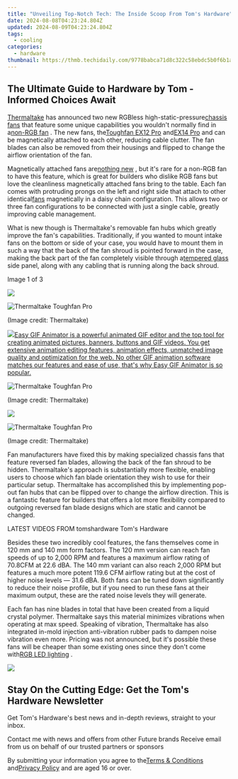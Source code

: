 ```yaml
---
title: "Unveiling Top-Notch Tech: The Inside Scoop From Tom's Hardware"
date: 2024-08-08T04:23:24.804Z
updated: 2024-08-09T04:23:24.804Z
tags:
  - cooling
categories:
  - hardware
thumbnail: https://thmb.techidaily.com/9778babca71d8c322c58ebdc5b0f6b1ae6df8f808a7e29b4ee7032e1868f5ab0.jpg
---
```


## The Ultimate Guide to Hardware by Tom - Informed Choices Await

[Thermaltake](https://www.tomshardware.com/tag/thermaltake) has announced two new RGBless high-static-pressure[chassis fans](https://www.tomshardware.com/how-to/set-up-pc-case-fans-for-airflow-and-performance) that feature some unique capabilities you wouldn't normally find in a[non-RGB fan](https://www.tomshardware.com/pc-components/cooling/case-fans) . The new fans, the[Toughfan EX12 Pro](https://www.thermaltake.com/toughfan-ex12-pro-high-static-pressure-pc-cooling-fan-swappable-edition-3-fan-pack.html) and[EX14 Pro](https://www.thermaltake.com/toughfan-ex14-pro-high-static-pressure-pc-cooling-fan-swappable-edition-3-fan-pack.html) and can be magnetically attached to each other, reducing cable clutter. The fan blades can also be removed from their housings and flipped to change the airflow orientation of the fan.

 Magnetically attached fans are[nothing new](https://www.tomshardware.com/news/corsair-ml-pro-rgb-fans-magnetic-levitation,35950.html) , but it's rare for a non-RGB fan to have this feature, which is great for builders who dislike RGB fans but love the cleanliness magnetically attached fans bring to the table. Each fan comes with protruding prongs on the left and right side that attach to other identical[fans](https://www.tomshardware.com/pc-components/cooling/case-fans) magnetically in a daisy chain configuration. This allows two or three fan configurations to be connected with just a single cable, greatly improving cable management.

 What is new though is Thermaltake's removable fan hubs which greatly improve the fan's capabilities. Traditionally, if you wanted to mount intake fans on the bottom or side of your case, you would have to mount them in such a way that the back of the fan shroud is pointed forward in the case, making the back part of the fan completely visible through a[tempered glass](https://www.tomshardware.com/reviews/phanteks-enthoo-evolv-atx-tempered-glass-mid-tower-case,4560.html) side panel, along with any cabling that is running along the back shroud.

 Image 1 of 3

<!-- affiliate ads begin -->
<a href="https://secure.2checkout.com/order/checkout.php?PRODS=4620778&QTY=1&AFFILIATE=108875&CART=1"><img src="https://secure.avangate.com/images/merchant/07dd4d5a72f5740ef0f035f201951476/300__250banner.jpg" border="0"></a>
<!-- affiliate ads end -->
![Thermaltake Toughfan Pro](https://vanilla.futurecdn.net/cyclingnews/media/img/missing-image.svg)

 (Image credit: Thermaltake)

<!-- affiliate ads begin -->
<a href="https://secure.2checkout.com/order/checkout.php?PRODS=174416&QTY=1&AFFILIATE=108875&CART=1"><img src="https://www.easygifanimator.net/images/gif-animator.png" border="0">Easy GIF Animator is a powerful animated GIF editor and the top tool for creating animated pictures, banners, buttons and GIF videos. You get extensive animation editing features, animation effects, unmatched image quality and optimization for the web. No other GIF animation software matches our features and ease of use, that's why Easy GIF Animator is so popular.</a>
<!-- affiliate ads end -->
![Thermaltake Toughfan Pro](https://vanilla.futurecdn.net/cyclingnews/media/img/missing-image.svg)

 (Image credit: Thermaltake)

<!-- affiliate ads begin -->
<a href="https://store.massmailsoftware.com/order/checkout.php?PRODS=1047974&QTY=1&AFFILIATE=108875&CART=1"><img src="https://secure.avangate.com/images/merchant/dc87c13749315c7217cdc4ac692e704c/banera_for_partners-04_%281%29.jpg" border="0"></a>
<!-- affiliate ads end -->
![Thermaltake Toughfan Pro](https://vanilla.futurecdn.net/cyclingnews/media/img/missing-image.svg)

 (Image credit: Thermaltake)

 Fan manufacturers have fixed this by making specialized chassis fans that feature reversed fan blades, allowing the back of the fan shroud to be hidden. Thermaltake's approach is substantially more flexible, enabling users to choose which fan blade orientation they wish to use for their particular setup. Thermaltake has accomplished this by implementing pop-out fan hubs that can be flipped over to change the airflow direction. This is a fantastic feature for builders that offers a lot more flexibility compared to outgoing reversed fan blade designs which are static and cannot be changed.

 LATEST VIDEOS FROM tomshardware Tom's Hardware

 Besides these two incredibly cool features, the fans themselves come in 120 mm and 140 mm form factors. The 120 mm version can reach fan speeds of up to 2,000 RPM and features a maximum airflow rating of 70.8CFM at 22.6 dBA. The 140 mm variant can also reach 2,000 RPM but features a much more potent 119.6 CFM airflow rating but at the cost of higher noise levels — 31.6 dBA. Both fans can be tuned down significantly to reduce their noise profile, but if you need to run these fans at their maximum output, these are the rated noise levels they will generate.

 Each fan has nine blades in total that have been created from a liquid crystal polymer. Thermaltake says this material minimizes vibrations when operating at max speed. Speaking of vibration, Thermaltake has also integrated in-mold injection anti-vibration rubber pads to dampen noise vibration even more. Pricing was not announced, but it's possible these fans will be cheaper than some existing ones since they don't come with[RGB LED lighting](https://www.tomshardware.com/news/nzxt-hue-rgb-led-kit,30416.html) .

<!-- affiliate ads begin -->
<a href="https://shop.copernic.com/order/checkout.php?PRODS=41033091&QTY=1&AFFILIATE=108875&CART=1"><img src="https://secure.2checkout.com/images/merchant/8d30aa96e72440759f74bd2306c1fa3d/Copernic-2023-Affiliate-728x90-Advanced.png" border="0"></a>
<!-- affiliate ads end -->
## Stay On the Cutting Edge: Get the Tom's Hardware Newsletter

 Get Tom's Hardware's best news and in-depth reviews, straight to your inbox.

 Contact me with news and offers from other Future brands  Receive email from us on behalf of our trusted partners or sponsors

 By submitting your information you agree to the[Terms & Conditions](https://futureplc.com/terms-conditions/) and[Privacy Policy](https://futureplc.com/privacy-policy/) and are aged 16 or over.


<ins class="adsbygoogle"
     style="display:block"
     data-ad-format="autorelaxed"
     data-ad-client="ca-pub-7571918770474297"
     data-ad-slot="1223367746"></ins>



<ins class="adsbygoogle"
     style="display:block"
     data-ad-client="ca-pub-7571918770474297"
     data-ad-slot="8358498916"
     data-ad-format="auto"
     data-full-width-responsive="true"></ins>
